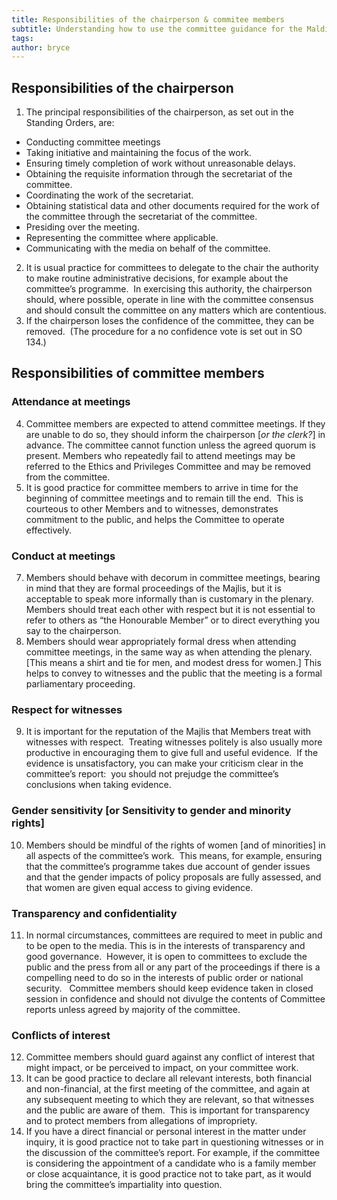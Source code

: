 ```yaml
---
title: Responsibilities of the chairperson & commitee members
subtitle: Understanding how to use the committee guidance for the Maldives Parliament
tags: 
author: bryce
---
```


<h2><span>Responsibilities of the chairperson</span></h2>
<ol>
<li><span>The principal responsibilities of the chairperson, as set out in the Standing Orders, are:</span></li>
</ol>
<ul>
<li><span>Conducting committee meetings</span></li>
<li><span>Taking initiative and maintaining the focus of the work.&nbsp;&nbsp;</span></li>
<li><span>Ensuring timely completion of work without unreasonable delays.</span></li>
<li><span>Obtaining the requisite information through the secretariat of the committee.</span></li>
<li><span>Coordinating the work of the secretariat.</span></li>
<li><span>Obtaining statistical data and other documents required for the work of the committee through the secretariat of the committee.</span></li>
<li><span>Presiding over the meeting.</span></li>
<li><span>Representing the committee where applicable.</span></li>
<li><span>Communicating with the media on behalf of the committee.</span></li>
</ul>
<ol start="2">
<li><span>It is usual practice for committees to delegate to the chair the authority to make routine administrative decisions, for example about the committee&rsquo;s programme.&nbsp; In exercising this authority, the chairperson should, where possible, operate in line with the committee consensus and should consult the committee on any matters which are contentious.</span></li>
<li><span>If the chairperson loses the confidence of the committee, they can be removed.&nbsp; (The procedure for a no confidence vote is set out in SO 134.</span><span>)&nbsp;&nbsp;</span></li>
</ol>
<h2><span>Responsibilities of committee members</span></h2>
<h3><span>Attendance at meetings</span></h3>
<ol start="4">
<li aria-level="2"><span>Committee members are expected to attend committee meetings. If they are unable to do so, they should inform the chairperson [</span><em><span>or the clerk?</span></em><span>] in advance. The committee cannot function unless the agreed quorum is present. Members who repeatedly fail to attend meetings may be referred to the Ethics and Privileges Committee and may be removed from the committee.</span></li>
<li aria-level="2"><span>It is good practice for committee members to arrive in time for the beginning of committee meetings and to remain till the end.&nbsp; This is courteous to other Members and to witnesses, demonstrates commitment to the public, and helps the Committee to operate effectively.</span></li>
</ol>
<h3><span>Conduct at meetings</span></h3>
<ol start="7l">
<li aria-level="2"><span>Members should behave with decorum in committee meetings, bearing in mind that they are formal proceedings of the Majlis, but it is acceptable to speak more informally than is customary in the plenary.&nbsp; Members should treat each other with respect but it is not essential to refer to others as &ldquo;the Honourable Member&rdquo; or to direct everything you say to the chairperson.</span></li>
<li aria-level="2"><span>Members should wear appropriately formal dress when attending committee meetings, in the same way as when attending the plenary. [This means a shirt and tie for men, and modest dress for women.] This helps to convey to witnesses and the public that the meeting is a formal parliamentary proceeding.&nbsp;</span></li>
</ol>
<h3><span>Respect for witnesses</span></h3>
<ol start="9">
<li aria-level="2"><span>It is important for the reputation of the Majlis that Members treat with witnesses with respect.&nbsp; Treating witnesses politely is also usually more productive in encouraging them to give full and useful evidence.&nbsp; If the evidence is unsatisfactory, you can make your criticism clear in the committee&rsquo;s report:&nbsp; you should not prejudge the committee&rsquo;s conclusions when taking evidence.</span></li>
</ol>
<h3><span>Gender sensitivity [or Sensitivity to gender and minority rights]</span></h3>
<ol start="10">
<li aria-level="2"><span>Members should be mindful of the rights of women [and of minorities] in all aspects of the committee&rsquo;s work.&nbsp; This means, for example, ensuring that the committee&rsquo;s programme takes due account of gender issues and that the gender impacts of policy proposals are fully assessed, and that women are given equal access to giving evidence.&nbsp;</span></li>
</ol>
<h3><span>Transparency and confidentiality&nbsp;</span>&nbsp;</h3>
<ol start="11">
<li aria-level="2"><span>In normal circumstances, committees are required to meet in public and to be open to the media. This is in the interests of transparency and good governance.&nbsp; However, it is open to committees to exclude the public and the press from all or any part of the proceedings if there is a compelling need to do so in the interests of public order or national security. </span><span>&nbsp; Committee members should keep evidence taken in closed session in confidence and should not divulge the contents of Committee reports unless agreed by majority of the committee.&nbsp;</span>&nbsp;</li>
</ol>
<h3><span>Conflicts of interest</span></h3>
<ol start="12">
<li aria-level="2"><span>Committee members should guard against any conflict of interest that might impact, or be perceived to impact, on your committee work.&nbsp;&nbsp;</span></li>
<li aria-level="2"><span>It can be good practice to declare all relevant interests, both financial and non-financial, at the first meeting of the committee, and again at any subsequent meeting to which they are relevant, so that witnesses and the public are aware of them.&nbsp; This is important for transparency and to protect members from allegations of impropriety.</span></li>
<li aria-level="2"><span>I</span><span>f you have a direct financial or personal interest in the matter under inquiry, it is good practice not to take part in questioning witnesses or in the discussion of the committee&rsquo;s report. For example, if the committee is considering the appointment of a candidate who is a family member or close acquaintance, it is good practice not to take part, as it would bring the committee&rsquo;s impartiality into question.</span></li>
</ol>
<h2>&nbsp;</h2>